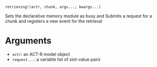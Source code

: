 ```
retrieving!(actr, chunk, args...; kwargs...)
```

Sets the declarative memory module as busy and Submits a request for a chunk and registers  a new event for the retrieval

# Arguments

  * `actr`: an ACT-R model object
  * `request...`: a variable list of slot-value pairs
